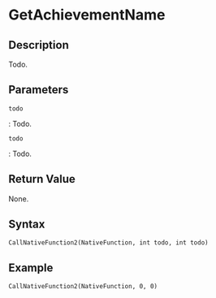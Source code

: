 # GetAchievementName

## Description
Todo.

## Parameters
`todo`

:   Todo.

`todo`

:   Todo.

## Return Value
None.

## Syntax
```
CallNativeFunction2(NativeFunction, int todo, int todo)
```

## Example
```
CallNativeFunction2(NativeFunction, 0, 0)
```